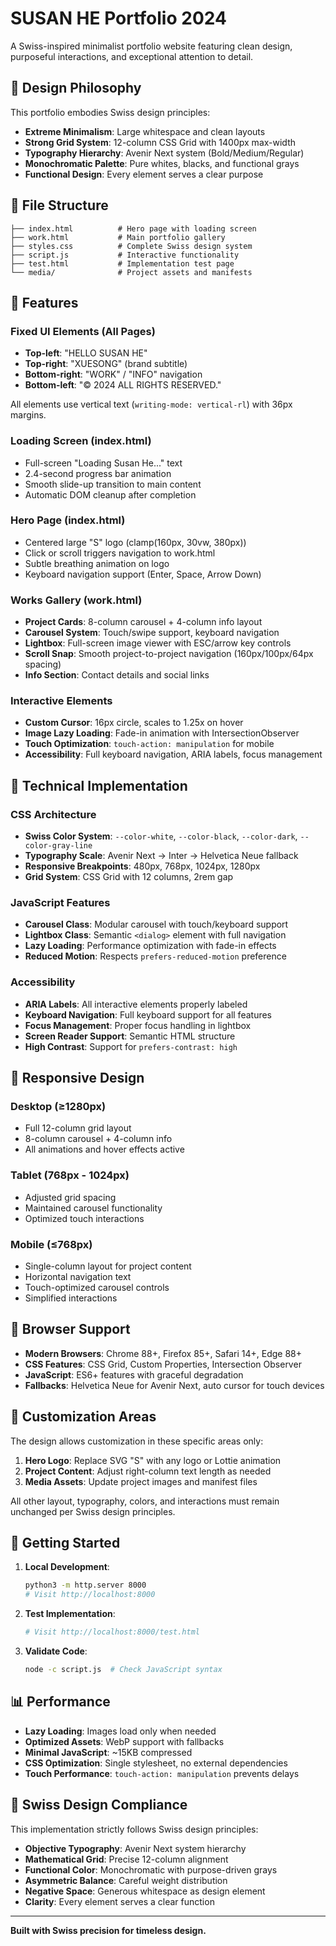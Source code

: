 # SUSAN HE Portfolio 2024

A Swiss-inspired minimalist portfolio website featuring clean design, purposeful interactions, and exceptional attention to detail.

## 🎨 Design Philosophy

This portfolio embodies Swiss design principles:
- **Extreme Minimalism**: Large whitespace and clean layouts
- **Strong Grid System**: 12-column CSS Grid with 1400px max-width
- **Typography Hierarchy**: Avenir Next system (Bold/Medium/Regular)
- **Monochromatic Palette**: Pure whites, blacks, and functional grays
- **Functional Design**: Every element serves a clear purpose

## 📁 File Structure

```
├── index.html          # Hero page with loading screen
├── work.html           # Main portfolio gallery
├── styles.css          # Complete Swiss design system
├── script.js           # Interactive functionality
├── test.html           # Implementation test page
└── media/              # Project assets and manifests
```

## 🚀 Features

### Fixed UI Elements (All Pages)
- **Top-left**: "HELLO SUSAN HE"
- **Top-right**: "XUESONG" (brand subtitle)
- **Bottom-right**: "WORK" / "INFO" navigation
- **Bottom-left**: "© 2024 ALL RIGHTS RESERVED."

All elements use vertical text (`writing-mode: vertical-rl`) with 36px margins.

### Loading Screen (index.html)
- Full-screen "Loading Susan He..." text
- 2.4-second progress bar animation
- Smooth slide-up transition to main content
- Automatic DOM cleanup after completion

### Hero Page (index.html)
- Centered large "S" logo (clamp(160px, 30vw, 380px))
- Click or scroll triggers navigation to work.html
- Subtle breathing animation on logo
- Keyboard navigation support (Enter, Space, Arrow Down)

### Works Gallery (work.html)
- **Project Cards**: 8-column carousel + 4-column info layout
- **Carousel System**: Touch/swipe support, keyboard navigation
- **Lightbox**: Full-screen image viewer with ESC/arrow key controls
- **Scroll Snap**: Smooth project-to-project navigation (160px/100px/64px spacing)
- **Info Section**: Contact details and social links

### Interactive Elements
- **Custom Cursor**: 16px circle, scales to 1.25x on hover
- **Image Lazy Loading**: Fade-in animation with IntersectionObserver
- **Touch Optimization**: `touch-action: manipulation` for mobile
- **Accessibility**: Full keyboard navigation, ARIA labels, focus management

## 🎯 Technical Implementation

### CSS Architecture
- **Swiss Color System**: `--color-white`, `--color-black`, `--color-dark`, `--color-gray-line`
- **Typography Scale**: Avenir Next → Inter → Helvetica Neue fallback
- **Responsive Breakpoints**: 480px, 768px, 1024px, 1280px
- **Grid System**: CSS Grid with 12 columns, 2rem gap

### JavaScript Features
- **Carousel Class**: Modular carousel with touch/keyboard support
- **Lightbox Class**: Semantic `<dialog>` element with full navigation
- **Lazy Loading**: Performance optimization with fade-in effects
- **Reduced Motion**: Respects `prefers-reduced-motion` preference

### Accessibility
- **ARIA Labels**: All interactive elements properly labeled
- **Keyboard Navigation**: Full keyboard support for all features
- **Focus Management**: Proper focus handling in lightbox
- **Screen Reader Support**: Semantic HTML structure
- **High Contrast**: Support for `prefers-contrast: high`

## 📱 Responsive Design

### Desktop (≥1280px)
- Full 12-column grid layout
- 8-column carousel + 4-column info
- All animations and hover effects active

### Tablet (768px - 1024px)
- Adjusted grid spacing
- Maintained carousel functionality
- Optimized touch interactions

### Mobile (≤768px)
- Single-column layout for project content
- Horizontal navigation text
- Touch-optimized carousel controls
- Simplified interactions

## 🔧 Browser Support

- **Modern Browsers**: Chrome 88+, Firefox 85+, Safari 14+, Edge 88+
- **CSS Features**: CSS Grid, Custom Properties, Intersection Observer
- **JavaScript**: ES6+ features with graceful degradation
- **Fallbacks**: Helvetica Neue for Avenir Next, auto cursor for touch devices

## 🎨 Customization Areas

The design allows customization in these specific areas only:

1. **Hero Logo**: Replace SVG "S" with any logo or Lottie animation
2. **Project Content**: Adjust right-column text length as needed
3. **Media Assets**: Update project images and manifest files

All other layout, typography, colors, and interactions must remain unchanged per Swiss design principles.

## 🚀 Getting Started

1. **Local Development**:
   ```bash
   python3 -m http.server 8000
   # Visit http://localhost:8000
   ```

2. **Test Implementation**:
   ```bash
   # Visit http://localhost:8000/test.html
   ```

3. **Validate Code**:
   ```bash
   node -c script.js  # Check JavaScript syntax
   ```

## 📊 Performance

- **Lazy Loading**: Images load only when needed
- **Optimized Assets**: WebP support with fallbacks
- **Minimal JavaScript**: ~15KB compressed
- **CSS Optimization**: Single stylesheet, no external dependencies
- **Touch Performance**: `touch-action: manipulation` prevents delays

## 🎯 Swiss Design Compliance

This implementation strictly follows Swiss design principles:
- **Objective Typography**: Avenir Next system hierarchy
- **Mathematical Grid**: Precise 12-column alignment
- **Functional Color**: Monochromatic with purpose-driven grays
- **Asymmetric Balance**: Careful weight distribution
- **Negative Space**: Generous whitespace as design element
- **Clarity**: Every element serves a clear function

---

**Built with Swiss precision for timeless design.**
